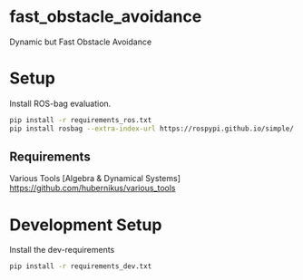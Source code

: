 # fast_obstacle_avoidance
Dynamic but Fast Obstacle Avoidance

# Setup
Install ROS-bag evaluation.
``` bash
pip install -r requirements_ros.txt
pip install rosbag --extra-index-url https://rospypi.github.io/simple/
```

## Requirements
Various Tools [Algebra & Dynamical Systems]
https://github.com/hubernikus/various_tools


# Development Setup
Install the dev-requirements
``` bash
pip install -r requirements_dev.txt
```

